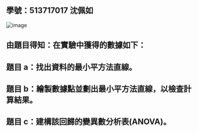 ## 學號：513717017 沈佩如

![image](https://github.com/user-attachments/assets/9addd7c1-3b24-4fd9-b35d-3b9f253e80fe)

## 由題目得知：在實驗中獲得的數據如下：

## 題目 a：找出資料的最小平方法直線。

## 題目 b：繪製數據點並劃出最小平方法直線，以檢查計算結果。

## 題目 c：建構該回歸的變異數分析表(ANOVA)。
